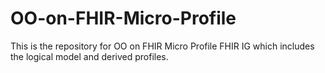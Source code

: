 # OO-on-FHIR-Micro-Profile
This is the repository for OO on FHIR Micro Profile FHIR IG which includes the logical model and derived profiles.
